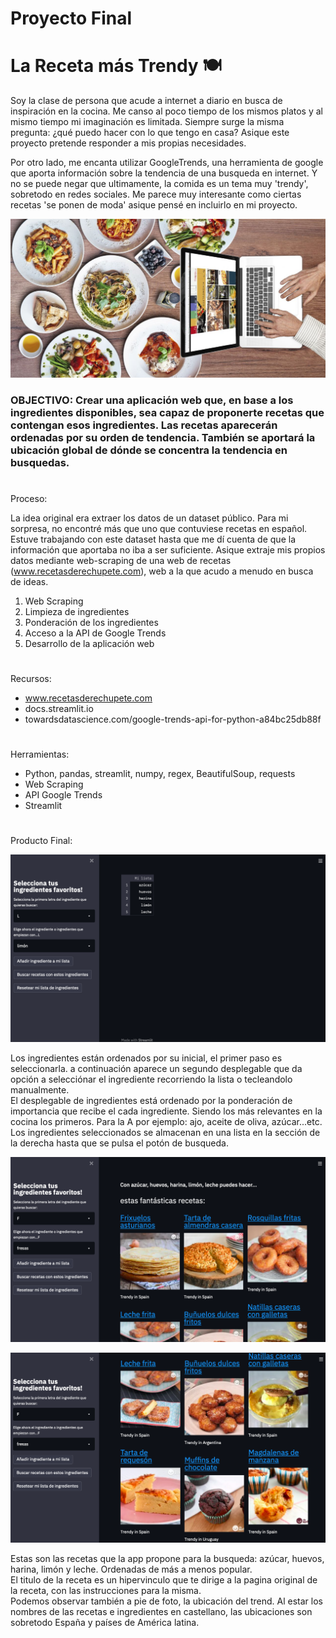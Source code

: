 # Proyecto Final
# La Receta más Trendy 🍽


Soy la clase de persona que acude a internet a diario en busca de inspiración en la cocina. Me canso al poco tiempo de los mismos platos y al mismo tiempo mi imaginación es limitada. Siempre surge la misma pregunta: ¿qué puedo hacer con lo que tengo en casa? Asique este proyecto pretende responder a mis propias necesidades.  

Por otro lado, me encanta utilizar GoogleTrends, una herramienta de google que aporta información sobre la tendencia de una busqueda en internet. Y no se puede negar que ultimamente, la comida es un tema muy 'trendy', sobretodo en redes sociales. Me parece muy interesante como ciertas recetas 'se ponen de moda' asique pensé en incluirlo en mi proyecto.   

![Foto me las doy de pro](pics/canal-gastronomia_11_1280x644.jpeg)


### OBJECTIVO: Crear una aplicación web que, en base a los ingredientes disponibles, sea capaz de proponerte recetas que contengan esos ingredientes. Las recetas aparecerán ordenadas por su orden de tendencia. También se aportará la ubicación global de dónde se concentra la tendencia en busquedas.

#
Proceso:  

La idea original era extraer los datos de un dataset público. Para mi sorpresa, no encontré más que uno que contuviese recetas en español. Estuve trabajando con este dataset hasta que me dí cuenta de que la información que aportaba no iba a ser suficiente. Asique extraje mis propios datos mediante web-scraping de una web de recetas (www.recetasderechupete.com), web a la que acudo a menudo en busca de ideas. 

1. Web Scraping
2. Limpieza de ingredientes
3. Ponderación de los ingredientes
4. Acceso a la API de Google Trends
5. Desarrollo de la aplicación web


# 

Recursos:
* www.recetasderechupete.com 
* docs.streamlit.io
* towardsdatascience.com/google-trends-api-for-python-a84bc25db88f

# 

Herramientas:
* Python, pandas, streamlit, numpy, regex, BeautifulSoup, requests
* Web Scraping
* API Google Trends
* Streamlit
# 

Producto Final:

![Foto streamlit](pics/Capturadepantalla1.png)

Los ingredientes están ordenados por su inicial, el primer paso es seleccionarla. a continuación aparece un segundo desplegable que da opción a selecciónar el ingrediente recorriendo la lista o tecleandolo manualmente.   
El desplegable de ingredientes está ordenado por la ponderación de importancia que recibe el cada ingrediente. Siendo los más relevantes en la cocina los primeros. Para la A por ejemplo: ajo, aceite de oliva, azúcar...etc.  
Los ingredientes seleccionados se almacenan en una lista en la sección de la derecha hasta que se pulsa el potón de busqueda.   

![Foto streamlit](pics/Capturadepantalla2.png)

![Foto streamlit](pics/Capturadepantalla3.png)

Estas son las recetas que la app propone para la busqueda: azúcar, huevos, harina, limón y leche. Ordenadas de más a menos popular.  
El titulo de la receta es un hipervinculo que te dirige a la pagina original de la receta, con las instrucciones para la misma.   
Podemos observar también a pie de foto, la ubicación del trend. Al estar los nombres de las recetas e ingredientes en castellano, las ubicaciones son sobretodo España y países de América latina.






